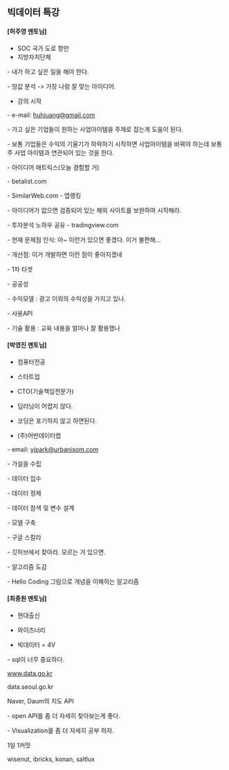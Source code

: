 ## 빅데이터 특강

#### [허주영 멘토님]

- SOC 국가 도로 항만
- 지방자치단체



\- 내가 하고 싶은 일을 해야 한다.

\- 땅값 분석 -> 가장 나랑 잘 맞는 아이디어.



- 강의 시작

\- e-mail: huhjuang@gmail.com

\- 가고 싶은 기업들이 원하는 사업아이템을 주제로 잡는게 도움이 된다.

\- 보통 기업들은 수익의 기울기가 하락하기 시작하면 사업아이템을 바꿔야 하는데 보통 주 사업 아이템과 연관되어 있는 것을 한다.

\- 아이디어 매트릭스(오늘 경험할 거)

\- betalist.com

\- SimilarWeb.com - 앱랭킹

\- 아이디어가 없으면 검증되어 있는 해외 사이트를 보완하여 시작해라.

\- 투자분석 노하우 공유 - tradingview.com

\- 현재 문제점 인식: 아~ 이런거 있으면 좋겠다. 이거 불편해...

\- 개선점: 이거 개발하면 이런 점이 좋아지겠네

\- 1차 타겟

\- 공공성

\- 수익모델 : 광고 이외의 수익성을 가지고 있나.

\- 사용API

\- 기술 활용 : 교육 내용을 얼마나 잘 활용했나



#### [박영진 멘토님]

- 컴퓨터전공
- 스타트업
- CTO(기술책임전문가)
- 딥러닝이 어렵지 않다.

- 코딩은 포기하지 않고 하면된다.
- (주)어반데이터랩

\- email: yjpark@urbanisom.com

\- 가설을 수립

\- 데이터 입수

\- 데이터 정제

\- 데이터 참색 및 변수 설계

\- 모델 구축

\- 구글 스칼라

\- 깃허브에서 찾아라. 모르는 거 있으면.

\- 알고리즘 도감

\- Hello Coding 그림으로 개념을 이해하는 알고리즘





#### [최종원 멘토님]

- 현대출신
- 와이즈너리

- 빅데이터 = 4V

\- sql이 너무 중요하다.

  www.data.go.kr

data.seoul.go.kr

Naver, Daum의 지도 API

\- open API를 좀 더 자세히 찾아보는게 좋다.

\- Visualization를 좀 더 자세히 공부 하자.

1일 1커밋



wisenut, ibricks, konan, saltlux

